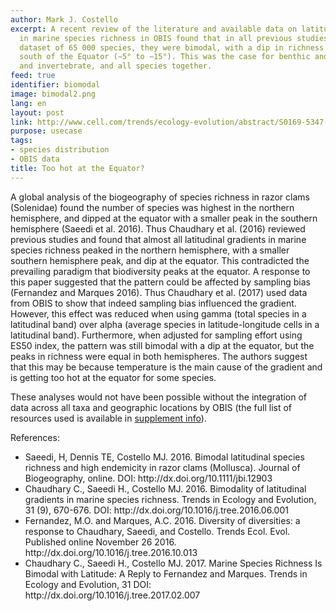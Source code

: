 ```yaml
---
author: Mark J. Costello
excerpt: A recent review of the literature and available data on latitudinal gradients
  in marine species richness in OBIS found that in all previous studies, and for a
  dataset of 65 000 species, they were bimodal, with a dip in richness immediately
  south of the Equator (−5° to −15°). This was the case for benthic and pelagic, vertebrate
  and invertebrate, and all species together.
feed: true
identifier: biomodal
image: bimodal2.png
lang: en
layout: post
link: http://www.cell.com/trends/ecology-evolution/abstract/S0169-5347(17)30043-5
purpose: usecase
tags:
- species distribution
- OBIS data
title: Too hot at the Equator?
---
```


<p>A global analysis of the biogeography of species richness in razor clams (Solenidae) found the number of species was highest in the northern hemisphere, and dipped at the equator with a smaller peak in the southern hemisphere (Saeedi et al. 2016). Thus Chaudhary et al. (2016) reviewed previous studies and found that almost all latitudinal gradients in marine species richness peaked in the northern hemisphere, with a smaller southern hemisphere peak, and dip at the equator. This contradicted the prevailing paradigm that biodiversity peaks at the equator. A response to this paper suggested that the pattern could be affected by sampling bias (Fernandez and Marques 2016). Thus Chaudhary et al. (2017) used data from OBIS to show that indeed sampling bias influenced the gradient. However, this effect was reduced when using gamma (total species in a latitudinal band) over alpha (average species in latitude-longitude cells in a latitudinal band). Furthermore, when adjusted for sampling effort using ES50 index, the pattern was still bimodal with a dip at the equator, but the peaks in richness were equal in both hemispheres. The authors suggest that this may be because temperature is the main cause of the gradient and is getting too hot at the equator for some species.</p>
 
<p>These analyses would not have been possible without the integration of data across all taxa and geographic locations by OBIS (the full list of resources used is available in <a href="http://www.cell.com/trends/ecology-evolution/supplemental/S0169-5347(17)30043-5" target="_blank">supplement info</a>).</p>

References:
<ul>
<li>Saeedi, H, Dennis TE, Costello MJ. 2016. Bimodal latitudinal species richness and high endemicity in razor clams (Mollusca). Journal of Biogeography, online.  DOI: http://dx.doi.org/10.1111/jbi.12903</li>
<li>Chaudhary C., Saeedi H., Costello MJ. 2016. Bimodality of latitudinal gradients in marine species richness. Trends in Ecology and Evolution, 31 (9), 670-676. DOI: http://dx.doi.org/10.1016/j.tree.2016.06.001</li>
<li>Fernandez, M.O. and Marques, A.C. 2016. Diversity of diversities: a response to Chaudhary, Saeedi, and Costello. Trends Ecol. Evol. Published online November 26 2016. http://dx.doi.org/10.1016/j.tree.2016.10.013</li>
<li>Chaudhary C., Saeedi H., Costello MJ. 2017. Marine Species Richness Is Bimodal with Latitude: A Reply to Fernandez and Marques. Trends in Ecology and Evolution, 31 DOI: http://dx.doi.org/10.1016/j.tree.2017.02.007</li>
</ul>